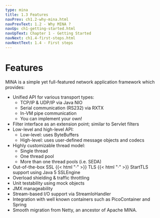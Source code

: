 ```yaml
---
type: mina
title: 1.3 Features
navPrev: ch1.2-why-mina.html
navPrevText: 1.2 - Why MINA ?
navUp: ch1-getting-started.html
navUpText: Chapter 1 - Getting Started
navNext: ch1.4-first-steps.html
navNextText: 1.4 - First steps
---
```


# Features

MINA is a simple yet full-featured network application framework which provides:

* Unified API for various transport types:
    * TCP/IP & UDP/IP via Java NIO
    * Serial communication (RS232) via RXTX
    * In-VM pipe communication
    * You can implement your own!
* Filter interface as an extension point; similar to Servlet filters
* Low-level and high-level API:
    * Low-level: uses ByteBuffers
    * High-level: uses user-defined message objects and codecs
* Highly customizable thread model:
    * Single thread
    * One thread pool
    * More than one thread pools (i.e. SEDA)
* Out-of-the-box SSL {{< html "&middot;" >}} TLS {{< html "&middot;" >}} StartTLS support using Java 5 SSLEngine
* Overload shielding & traffic throttling
* Unit testability using mock objects
* JMX manageability
* Stream-based I/O support via StreamIoHandler
* Integration with well known containers such as PicoContainer and Spring
* Smooth migration from Netty, an ancestor of Apache MINA.

